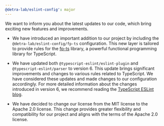 ```yaml
---
@detra-lab/eslint-config': major
---
```


We want to inform you about the latest updates to our code, which bring exciting new features and improvements.

- We have introduced an important addition to our project by including the `@detra-lab/eslint-config/fp-ts` configuration. This new layer is tailored to provide rules for the [fp-ts](https://gcanti.github.io/fp-ts/) library, a powerful functional programming library for TypeScript.

- We have updated both `@typescript-eslint/eslint-plugin` and `@typescript-eslint/parser` to version 6. This update brings significant improvements and changes to various rules related to TypeScript. We have considered these updates and made changes to our configuration accordingly. For more detailed information about the changes introduced in version 6, we recommend reading the [TypeScript ESLint blog](https://typescript-eslint.io/blog/announcing-typescript-eslint-v6/).

- We have decided to change our license from the MIT license to the Apache 2.0 license. This change provides greater flexibility and compatibility for our project and aligns with the terms of the Apache 2.0 license.
